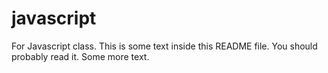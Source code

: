 # javascript
For Javascript class.
This is some text inside this README file. You should probably read it.
Some more text.
